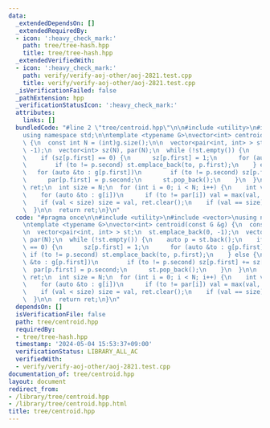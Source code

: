 ```yaml
---
data:
  _extendedDependsOn: []
  _extendedRequiredBy:
  - icon: ':heavy_check_mark:'
    path: tree/tree-hash.hpp
    title: tree/tree-hash.hpp
  _extendedVerifiedWith:
  - icon: ':heavy_check_mark:'
    path: verify/verify-aoj-other/aoj-2821.test.cpp
    title: verify/verify-aoj-other/aoj-2821.test.cpp
  _isVerificationFailed: false
  _pathExtension: hpp
  _verificationStatusIcon: ':heavy_check_mark:'
  attributes:
    links: []
  bundledCode: "#line 2 \"tree/centroid.hpp\"\n\n#include <utility>\n#include <vector>\n\
    using namespace std;\n\ntemplate <typename G>\nvector<int> centroid(const G &g)\
    \ {\n  const int N = (int)g.size();\n\n  vector<pair<int, int> > st;\n  st.emplace_back(0,\
    \ -1);\n  vector<int> sz(N), par(N);\n  while (!st.empty()) {\n    auto p = st.back();\n\
    \    if (sz[p.first] == 0) {\n      sz[p.first] = 1;\n      for (auto &to : g[p.first])\n\
    \        if (to != p.second) st.emplace_back(to, p.first);\n    } else {\n   \
    \   for (auto &to : g[p.first])\n        if (to != p.second) sz[p.first] += sz[to];\n\
    \      par[p.first] = p.second;\n      st.pop_back();\n    }\n  }\n\n  vector<int>\
    \ ret;\n  int size = N;\n  for (int i = 0; i < N; i++) {\n    int val = N - sz[i];\n\
    \    for (auto &to : g[i])\n      if (to != par[i]) val = max(val, sz[to]);\n\
    \    if (val < size) size = val, ret.clear();\n    if (val == size) ret.emplace_back(i);\n\
    \  }\n\n  return ret;\n}\n"
  code: "#pragma once\n\n#include <utility>\n#include <vector>\nusing namespace std;\n\
    \ntemplate <typename G>\nvector<int> centroid(const G &g) {\n  const int N = (int)g.size();\n\
    \n  vector<pair<int, int> > st;\n  st.emplace_back(0, -1);\n  vector<int> sz(N),\
    \ par(N);\n  while (!st.empty()) {\n    auto p = st.back();\n    if (sz[p.first]\
    \ == 0) {\n      sz[p.first] = 1;\n      for (auto &to : g[p.first])\n       \
    \ if (to != p.second) st.emplace_back(to, p.first);\n    } else {\n      for (auto\
    \ &to : g[p.first])\n        if (to != p.second) sz[p.first] += sz[to];\n    \
    \  par[p.first] = p.second;\n      st.pop_back();\n    }\n  }\n\n  vector<int>\
    \ ret;\n  int size = N;\n  for (int i = 0; i < N; i++) {\n    int val = N - sz[i];\n\
    \    for (auto &to : g[i])\n      if (to != par[i]) val = max(val, sz[to]);\n\
    \    if (val < size) size = val, ret.clear();\n    if (val == size) ret.emplace_back(i);\n\
    \  }\n\n  return ret;\n}\n"
  dependsOn: []
  isVerificationFile: false
  path: tree/centroid.hpp
  requiredBy:
  - tree/tree-hash.hpp
  timestamp: '2024-05-04 15:53:37+09:00'
  verificationStatus: LIBRARY_ALL_AC
  verifiedWith:
  - verify/verify-aoj-other/aoj-2821.test.cpp
documentation_of: tree/centroid.hpp
layout: document
redirect_from:
- /library/tree/centroid.hpp
- /library/tree/centroid.hpp.html
title: tree/centroid.hpp
---
```

